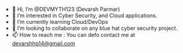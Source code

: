 - 👋 Hi, I’m @DEVMYTH123 (Devarsh Parmar)
- 👀 I’m interested in Cyber Security, and Cloud applications.
- 🌱 I’m currently learning Cloud/DevOps
- 💞️ I’m looking to collaborate on any blue hat cyber security project.
- 📫 How to reach me : You can defo contact me at devarshhp14@gmail.com
